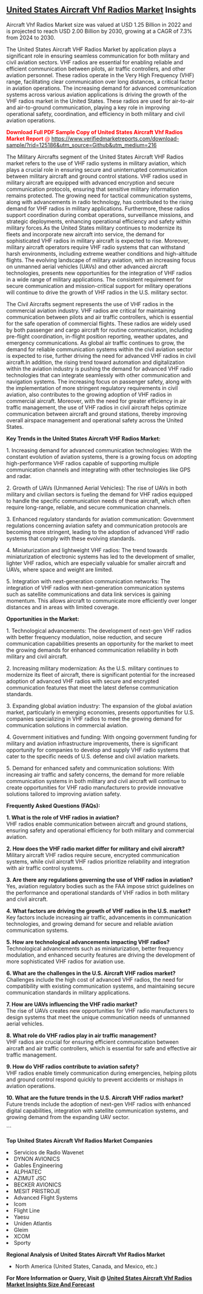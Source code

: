 <h2><a href="https://www.verifiedmarketreports.com/download-sample/?rid=125186&amp;utm_source=Github&amp;utm_medium=216" target="_blank">United States Aircraft Vhf Radios Market</a> Insights</h2><p>Aircraft Vhf Radios Market size was valued at USD 1.25 Billion in 2022 and is projected to reach USD 2.00 Billion by 2030, growing at a CAGR of 7.3% from 2024 to 2030.</p><p><p>The United States Aircraft VHF Radios Market by application plays a significant role in ensuring seamless communication for both military and civil aviation sectors. VHF radios are essential for enabling reliable and efficient communication between pilots, air traffic controllers, and other aviation personnel. These radios operate in the Very High Frequency (VHF) range, facilitating clear communication over long distances, a critical factor in aviation operations. The increasing demand for advanced communication systems across various aviation applications is driving the growth of the VHF radios market in the United States. These radios are used for air-to-air and air-to-ground communication, playing a key role in improving operational safety, coordination, and efficiency in both military and civil aviation operations.<p><span class=""><span style="color: #ff0000;"><strong>Download Full PDF Sample Copy of United States Aircraft Vhf Radios Market Report</strong> @ </span><a href="https://www.verifiedmarketreports.com/download-sample/?rid=125186&amp;utm_source=Github&amp;utm_medium=216" target="_blank">https://www.verifiedmarketreports.com/download-sample/?rid=125186&amp;utm_source=Github&amp;utm_medium=216</a></span></p></p><p>The Military Aircrafts segment of the United States Aircraft VHF Radios market refers to the use of VHF radio systems in military aviation, which plays a crucial role in ensuring secure and uninterrupted communication between military aircraft and ground control stations. VHF radios used in military aircraft are equipped with advanced encryption and secure communication protocols, ensuring that sensitive military information remains protected. The growing need for tactical communication systems, along with advancements in radio technology, has contributed to the rising demand for VHF radios in military applications. Furthermore, these radios support coordination during combat operations, surveillance missions, and strategic deployments, enhancing operational efficiency and safety within military forces.As the United States military continues to modernize its fleets and incorporate new aircraft into service, the demand for sophisticated VHF radios in military aircraft is expected to rise. Moreover, military aircraft operators require VHF radio systems that can withstand harsh environments, including extreme weather conditions and high-altitude flights. The evolving landscape of military aviation, with an increasing focus on unmanned aerial vehicles (UAVs) and other advanced aircraft technologies, presents new opportunities for the integration of VHF radios in a wide range of military applications. The consistent requirement for secure communication and mission-critical support for military operations will continue to drive the growth of VHF radios in the U.S. military sector.</p><p>The Civil Aircrafts segment represents the use of VHF radios in the commercial aviation industry. VHF radios are critical for maintaining communication between pilots and air traffic controllers, which is essential for the safe operation of commercial flights. These radios are widely used by both passenger and cargo aircraft for routine communication, including pre-flight coordination, in-flight position reporting, weather updates, and emergency communications. As global air traffic continues to grow, the demand for reliable communication systems within the civil aviation sector is expected to rise, further driving the need for advanced VHF radios in civil aircraft.In addition, the rising trend toward automation and digitalization within the aviation industry is pushing the demand for advanced VHF radio technologies that can integrate seamlessly with other communication and navigation systems. The increasing focus on passenger safety, along with the implementation of more stringent regulatory requirements in civil aviation, also contributes to the growing adoption of VHF radios in commercial aircraft. Moreover, with the need for greater efficiency in air traffic management, the use of VHF radios in civil aircraft helps optimize communication between aircraft and ground stations, thereby improving overall airspace management and operational safety across the United States.</p><p><strong>Key Trends in the United States Aircraft VHF Radios Market:</strong></p><p>1. Increasing demand for advanced communication technologies: With the constant evolution of aviation systems, there is a growing focus on adopting high-performance VHF radios capable of supporting multiple communication channels and integrating with other technologies like GPS and radar.</p><p>2. Growth of UAVs (Unmanned Aerial Vehicles): The rise of UAVs in both military and civilian sectors is fueling the demand for VHF radios equipped to handle the specific communication needs of these aircraft, which often require long-range, reliable, and secure communication channels.</p><p>3. Enhanced regulatory standards for aviation communication: Government regulations concerning aviation safety and communication protocols are becoming more stringent, leading to the adoption of advanced VHF radio systems that comply with these evolving standards.</p><p>4. Miniaturization and lightweight VHF radios: The trend towards miniaturization of electronic systems has led to the development of smaller, lighter VHF radios, which are especially valuable for smaller aircraft and UAVs, where space and weight are limited.</p><p>5. Integration with next-generation communication networks: The integration of VHF radios with next-generation communication systems such as satellite communications and data link services is gaining momentum. This allows aircraft to communicate more efficiently over longer distances and in areas with limited coverage.</p><p><strong>Opportunities in the Market:</strong></p><p>1. Technological advancements: The development of next-gen VHF radios with better frequency modulation, noise reduction, and secure communication capabilities presents an opportunity for the market to meet the growing demands for enhanced communication reliability in both military and civil aircraft.</p><p>2. Increasing military modernization: As the U.S. military continues to modernize its fleet of aircraft, there is significant potential for the increased adoption of advanced VHF radios with secure and encrypted communication features that meet the latest defense communication standards.</p><p>3. Expanding global aviation industry: The expansion of the global aviation market, particularly in emerging economies, presents opportunities for U.S. companies specializing in VHF radios to meet the growing demand for communication solutions in commercial aviation.</p><p>4. Government initiatives and funding: With ongoing government funding for military and aviation infrastructure improvements, there is significant opportunity for companies to develop and supply VHF radio systems that cater to the specific needs of U.S. defense and civil aviation markets.</p><p>5. Demand for enhanced safety and communication solutions: With increasing air traffic and safety concerns, the demand for more reliable communication systems in both military and civil aircraft will continue to create opportunities for VHF radio manufacturers to provide innovative solutions tailored to improving aviation safety.</p><p><strong>Frequently Asked Questions (FAQs):</strong></p><p><strong>1. What is the role of VHF radios in aviation?</strong><br> VHF radios enable communication between aircraft and ground stations, ensuring safety and operational efficiency for both military and commercial aviation.</p><p><strong>2. How does the VHF radio market differ for military and civil aircraft?</strong><br> Military aircraft VHF radios require secure, encrypted communication systems, while civil aircraft VHF radios prioritize reliability and integration with air traffic control systems.</p><p><strong>3. Are there any regulations governing the use of VHF radios in aviation?</strong><br> Yes, aviation regulatory bodies such as the FAA impose strict guidelines on the performance and operational standards of VHF radios in both military and civil aircraft.</p><p><strong>4. What factors are driving the growth of VHF radios in the U.S. market?</strong><br> Key factors include increasing air traffic, advancements in communication technologies, and growing demand for secure and reliable aviation communication systems.</p><p><strong>5. How are technological advancements impacting VHF radios?</strong><br> Technological advancements such as miniaturization, better frequency modulation, and enhanced security features are driving the development of more sophisticated VHF radios for aviation use.</p><p><strong>6. What are the challenges in the U.S. Aircraft VHF radios market?</strong><br> Challenges include the high cost of advanced VHF radios, the need for compatibility with existing communication systems, and maintaining secure communication standards in military applications.</p><p><strong>7. How are UAVs influencing the VHF radio market?</strong><br> The rise of UAVs creates new opportunities for VHF radio manufacturers to design systems that meet the unique communication needs of unmanned aerial vehicles.</p><p><strong>8. What role do VHF radios play in air traffic management?</strong><br> VHF radios are crucial for ensuring efficient communication between aircraft and air traffic controllers, which is essential for safe and effective air traffic management.</p><p><strong>9. How do VHF radios contribute to aviation safety?</strong><br> VHF radios enable timely communication during emergencies, helping pilots and ground control respond quickly to prevent accidents or mishaps in aviation operations.</p><p><strong>10. What are the future trends in the U.S. Aircraft VHF radios market?</strong><br> Future trends include the adoption of next-gen VHF radios with enhanced digital capabilities, integration with satellite communication systems, and growing demand from the expanding UAV sector.</p>```</p><p><strong>Top United States Aircraft Vhf Radios Market Companies</strong></p><div data-test-id=""><p><li>Servicios de Radio Wavenet</li><li> DYNON AVIONICS</li><li> Gables Engineering</li><li> ALPHATEC</li><li> AZIMUT JSC</li><li> BECKER AVIONICS</li><li> MESIT PRISTROJE</li><li> Advanced Flight Systems</li><li> Icom</li><li> Flight Line</li><li> Yaesu</li><li> Uniden Atlantis</li><li> Gleim</li><li> XCOM</li><li> Sporty</li></p><div><strong>Regional Analysis of&nbsp;United States Aircraft Vhf Radios Market</strong></div><ul><li dir="ltr"><p dir="ltr">North America&nbsp;(United States, Canada, and Mexico, etc.)</p></li></ul><p><strong>For More Information or Query, Visit @&nbsp;</strong><strong><a href="https://www.verifiedmarketreports.com/product/global-aircraft-vhf-radios-market-report-2019-competitive-landscape-trends-and-opportunities/?utm_source=Github&amp;utm_medium=216" target="_blank">United States Aircraft Vhf Radios Market Insights Size And Forecast</a></strong></p></div>
